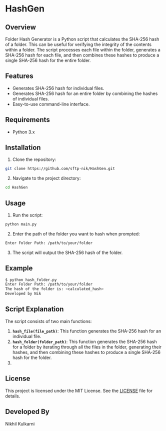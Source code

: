 # HashGen

## Overview

Folder Hash Generator is a Python script that calculates the SHA-256 hash of a folder. This can be useful for verifying the integrity of the contents within a folder. The script processes each file within the folder, generates a SHA-256 hash for each file, and then combines these hashes to produce a single SHA-256 hash for the entire folder.

## Features

- Generates SHA-256 hash for individual files.
- Generates SHA-256 hash for an entire folder by combining the hashes of individual files.
- Easy-to-use command-line interface.

## Requirements

- Python 3.x

## Installation

1. Clone the repository:

```bash
git clone https://github.com/sftp-nik/HashGen.git
```

2. Navigate to the project directory:

```bash
cd HashGen
```

## Usage

1. Run the script:

```bash
python main.py
```

2. Enter the path of the folder you want to hash when prompted:

```bash
Enter Folder Path: /path/to/your/folder
```

3. The script will output the SHA-256 hash of the folder.

## Example

```bash
$ python hash_folder.py
Enter Folder Path: /path/to/your/folder
The hash of the folder is: <calculated_hash>
Developed by Nik
```

## Script Explanation

The script consists of two main functions:

1. **`hash_file(file_path)`**: This function generates the SHA-256 hash for an individual file.
2. **`hash_folder(folder_path)`**: This function generates the SHA-256 hash for a folder by iterating through all the files in the folder, generating their hashes, and then combining these hashes to produce a single SHA-256 hash for the folder.
3. 

## License

This project is licensed under the MIT License. See the [LICENSE](LICENSE) file for details.

## Developed By
Nikhil Kulkarni
